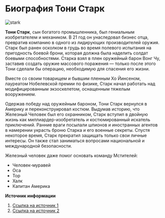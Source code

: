 # Биография Тони Старк

![stark](https://user-images.githubusercontent.com/80281915/194706404-adf81a8b-b5e3-4f99-ba9e-0425f5f87cee.png)

**Тони Старк**, сын богатого промышленника, был гениальным изобретателем и механиком. В 21 год он унаследовал бизнес отца, превратив компанию в одного из лидирующих производителей оружия. Старк был ранен осколком в грудь во время полевого испытания на пригодность боевой брони, которая должна была наделить солдат боевыми способностями. Старка взял в плен оружейный барон Вонг Чу, заставив создать оружие массового поражения — только после этого Тони сделали бы операцию, необходимую для спасения его жизни.

Вместе со своим товарищем и бывшим пленным Хо Йинсеном, лауреатом Нобелевской премии по физике, Старк начал работать над модифицированным экзоскелетом, оснащенным тяжелым вооружением.

Одержав победу над оружейным бароном, Тони Старк вернулся в Америку и переконструировал костюм. Выдумав историю, что Железный Человек был его охранником, Старк вступил в двойную жизнь как миллиардер-изобретатель и костюмированный искатель приключений. Ранние враги посылали шпионов и иностранных агентов в намерении украсть броню Старка и его военные секреты. Спустя некоторое время, Старк прекратил защищать только свои личные интересы. Он также стал заниматься вопросами национальной и международной безопасности. 

Железный человек даже помог основать команду Мстителей:
- Человек-муравей
- Оса
- Тор
- Халк
- Капитан Америка

**Источник информации**
1. [Ссылка на источник 1](https://ru.wikipedia.org/wiki/%D0%96%D0%B5%D0%BB%D0%B5%D0%B7%D0%BD%D1%8B%D0%B9_%D1%87%D0%B5%D0%BB%D0%BE%D0%B2%D0%B5%D0%BA)
2. [Ссылка на источник 2](https://marvelcinematicuniverse.fandom.com/wiki/Iron_Man)
